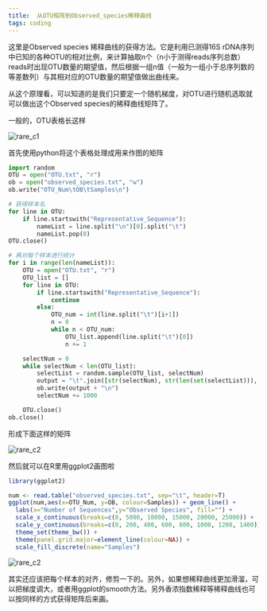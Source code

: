 ```yaml
---
title:  从OTU矩阵到Observed_species稀释曲线
tags: coding
---
```


这里是Observed species 稀释曲线的获得方法。它是利用已测得16S rDNA序列中已知的各种OTU的相对比例，来计算抽取n个（n小于测得reads序列总数）reads时出现OTU数量的期望值，然后根据一组n值（一般为一组小于总序列数的等差数列）与其相对应的OTU数量的期望值做出曲线来。

从这个原理看，可以知道的是我们只要定一个随机梯度，对OTU进行随机选取就可以做出这个Observed species的稀释曲线矩阵了。

一般的，OTU表格长这样



![rare_c1](https://raw.githubusercontent.com/pzweuj/pzweuj.github.io/master/downloads/images/rare_c1.jpg)

首先使用python将这个表格处理成用来作图的矩阵
```python
import random
OTU = open("OTU.txt", "r")
ob = open("observed_species.txt", "w")
ob.write("OTU_Num\tOB\tSamples\n")

# 获得样本名
for line in OTU:
	if line.startswith("Representative_Sequence"):
		nameList = line.split("\n")[0].split("\t")
		nameList.pop(0)
OTU.close()

# 再对每个样本进行统计
for i in range(len(nameList)):
	OTU = open("OTU.txt", "r")
	OTU_list = []
	for line in OTU:
		if line.startswith("Representative_Sequence"):
			continue
		else:
			OTU_num = int(line.split("\t")[i+1])
			n = 0
			while n < OTU_num:
				OTU_list.append(line.split("\t")[0])
				n += 1

	selectNum = 0
	while selectNum < len(OTU_list):
		selectList = random.sample(OTU_list, selectNum)
		output = "\t".join([str(selectNum), str(len(set(selectList))), nameList[i]])
		ob.write(output + "\n")
		selectNum += 1000

	OTU.close()
ob.close()
```

形成下面这样的矩阵



![rare_c2](https://raw.githubusercontent.com/pzweuj/pzweuj.github.io/master/downloads/images/rare_c2.jpg)



然后就可以在R里用ggplot2画图啦

```R
library(ggplot2)

num <- read.table("observed_species.txt", sep="\t", header=T)
ggplot(num,aes(x=OTU_Num, y=OB, colour=Samples)) + geom_line() +
  labs(x="Number of Sequences",y="Observed Species", fill="") +
  scale_x_continuous(breaks=c(0, 5000, 10000, 15000, 20000, 25000)) +
  scale_y_continuous(breaks=c(0, 200, 400, 600, 800, 1000, 1200, 1400)) +
  theme_set(theme_bw()) +
  theme(panel.grid.major=element_line(colour=NA)) +
  scale_fill_discrete(name="Samples")
```





![rare_c2](https://raw.githubusercontent.com/pzweuj/pzweuj.github.io/master/downloads/images/rare_c3.jpeg)



其实还应该把每个样本的对齐，修剪一下的。另外，如果想稀释曲线更加滑溜，可以把梯度调大，或者用ggplot的smooth方法。另外香浓指数稀释等稀释曲线也可以按同样的方式获得矩阵后来画。

[^_^]: 杨超越天下第一。